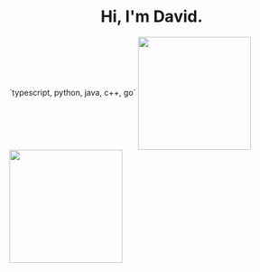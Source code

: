 <h1 align="center">Hi, I'm David.</h1>
`typescript, python, java, c++, go`

  <a href="https://github.com/anuraghazra/github-readme-stats">
    <img height=200 align="center" src="https://gh-rdme.vercel.app/api?username=dvhsh&theme=material-palenight" />
  </a>
  <a href="https://github.com/anuraghazra/convoychat">
    <img height=200 align="center" src="https://gh-rdme.vercel.app/api/top-langs?username=dvhsh&theme=material-palenight&layout=compact&langs_count=8&card_width=320" />
  </a>
